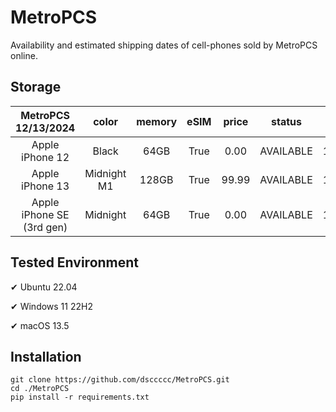 # MetroPCS
Availability and estimated shipping dates of cell-phones sold by MetroPCS online.
## Storage
|MetroPCS 12/13/2024|color|memory|eSIM|price|status|shipping from|shipping to|
|:--:|:--:|:--:|:--:|:--:|:--:|:--:|:--:|
|Apple iPhone 12|Black|64GB|True|0.00|AVAILABLE|12/13/2024|12/16/2024|
|Apple iPhone 13|Midnight M1|128GB|True|99.99|AVAILABLE|12/13/2024|12/16/2024|
|Apple iPhone SE (3rd gen)|Midnight|64GB|True|0.00|AVAILABLE|12/13/2024|12/16/2024|

## Tested Environment
✔ Ubuntu 22.04

✔ Windows 11 22H2

✔ macOS 13.5
## Installation
```
git clone https://github.com/dsccccc/MetroPCS.git
cd ./MetroPCS
pip install -r requirements.txt
```
